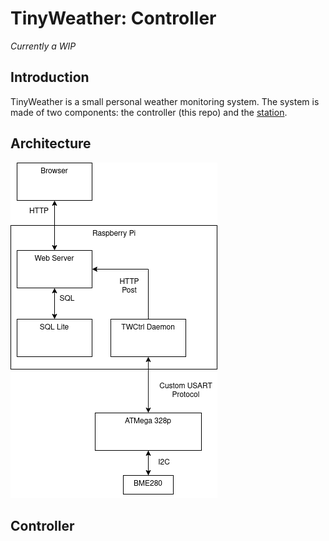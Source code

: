 # TinyWeather: Controller
_Currently a WIP_

## Introduction
TinyWeather is a small personal weather monitoring system. The system is made of
two components: the controller (this repo) and the [station](https://github.com/dcrussell/tw_sation).


## Architecture
![system architecture](resources/TinyWeather.png)


## Controller

